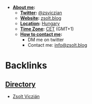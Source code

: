 - **[About me](<About me.md>):**
    - **[Twitter](<Twitter.md>):** [@zsviczian](https://twitter.com/zsviczian)
    - **[Website](<Website.md>):** [zsolt.blog](https://www.zsolt.blog)
    - **[Location](<Location.md>):** [Hungary](<Hungary.md>)
    - **[Time Zone](<Time Zone.md>):** [CET](<CET.md>) (GMT+1)
    - **[How to contact me](<How to contact me.md>):**
        - DM me on twitter
        - Contact me: info@zsolt.blog

# Backlinks
## [Directory](<Directory.md>)
- [Zsolt Viczián](<Zsolt Viczián.md>)

